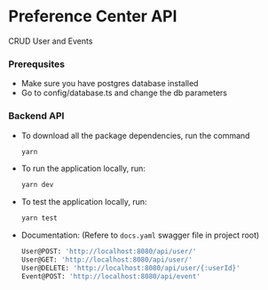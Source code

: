 # Preference Center API

CRUD User and Events

 ### Prerequsites
 * Make sure you have postgres database installed 
 * Go to config/database.ts and change the db parameters

 ### Backend API
 * To download all the package dependencies, run the command
     ```bash
     yarn
     ```
 * To run the application locally, run:
     ```bash
     yarn dev

 * To test the application locally, run:
     ```bash
     yarn test

 * Documentation:  (Refere to `docs.yaml` swagger file in project root)
     ```bash
     User@POST: 'http://localhost:8080/api/user/'
     User@GET: 'http://localhost:8080/api/user/'
     User@DELETE: 'http://localhost:8080/api/user/{:userId}'
     Event@POST: 'http://localhost:8080/api/event'
